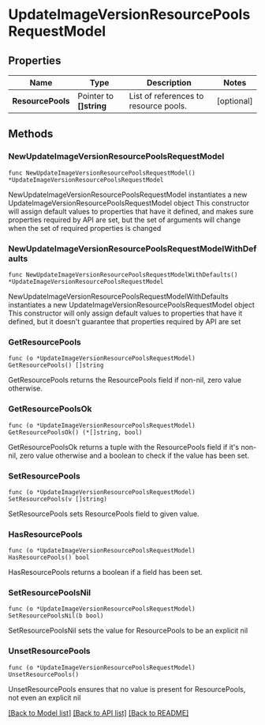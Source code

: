 # UpdateImageVersionResourcePoolsRequestModel

## Properties

Name | Type | Description | Notes
------------ | ------------- | ------------- | -------------
**ResourcePools** | Pointer to **[]string** | List of references to resource pools. | [optional] 

## Methods

### NewUpdateImageVersionResourcePoolsRequestModel

`func NewUpdateImageVersionResourcePoolsRequestModel() *UpdateImageVersionResourcePoolsRequestModel`

NewUpdateImageVersionResourcePoolsRequestModel instantiates a new UpdateImageVersionResourcePoolsRequestModel object
This constructor will assign default values to properties that have it defined,
and makes sure properties required by API are set, but the set of arguments
will change when the set of required properties is changed

### NewUpdateImageVersionResourcePoolsRequestModelWithDefaults

`func NewUpdateImageVersionResourcePoolsRequestModelWithDefaults() *UpdateImageVersionResourcePoolsRequestModel`

NewUpdateImageVersionResourcePoolsRequestModelWithDefaults instantiates a new UpdateImageVersionResourcePoolsRequestModel object
This constructor will only assign default values to properties that have it defined,
but it doesn't guarantee that properties required by API are set

### GetResourcePools

`func (o *UpdateImageVersionResourcePoolsRequestModel) GetResourcePools() []string`

GetResourcePools returns the ResourcePools field if non-nil, zero value otherwise.

### GetResourcePoolsOk

`func (o *UpdateImageVersionResourcePoolsRequestModel) GetResourcePoolsOk() (*[]string, bool)`

GetResourcePoolsOk returns a tuple with the ResourcePools field if it's non-nil, zero value otherwise
and a boolean to check if the value has been set.

### SetResourcePools

`func (o *UpdateImageVersionResourcePoolsRequestModel) SetResourcePools(v []string)`

SetResourcePools sets ResourcePools field to given value.

### HasResourcePools

`func (o *UpdateImageVersionResourcePoolsRequestModel) HasResourcePools() bool`

HasResourcePools returns a boolean if a field has been set.

### SetResourcePoolsNil

`func (o *UpdateImageVersionResourcePoolsRequestModel) SetResourcePoolsNil(b bool)`

 SetResourcePoolsNil sets the value for ResourcePools to be an explicit nil

### UnsetResourcePools
`func (o *UpdateImageVersionResourcePoolsRequestModel) UnsetResourcePools()`

UnsetResourcePools ensures that no value is present for ResourcePools, not even an explicit nil

[[Back to Model list]](../README.md#documentation-for-models) [[Back to API list]](../README.md#documentation-for-api-endpoints) [[Back to README]](../README.md)


